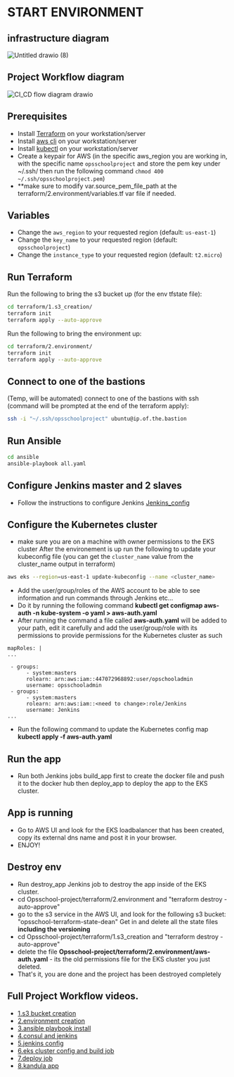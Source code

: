 # START ENVIRONMENT
## infrastructure diagram
![Untitled drawio (8)](https://user-images.githubusercontent.com/57751780/232642303-9b27622d-18ce-4222-a1cf-e0a19b7b5e3e.png)

## Project Workflow diagram
![CI_CD flow diagram drawio](https://user-images.githubusercontent.com/57751780/232643071-8e1407cd-3d85-477b-85bf-ab9fc41648f5.png)

## Prerequisites
- Install [Terraform](https://learn.hashicorp.com/tutorials/terraform/install-cli) on your workstation/server
- Install [aws cli](https://docs.aws.amazon.com/cli/latest/userguide/install-cliv2.html) on your workstation/server
- Install [kubectl](https://kubernetes.io/docs/tasks/tools/install-kubectl/) on your workstation/server
- Create a keypair for AWS (in the specific aws_region you are working in, with the specific name ```opsschoolproject``` and store the pem key under ~/.ssh/ then run the following command ```chmod 400 ~/.ssh/opsschoolproject.pem```)
- **make sure to modify var.source_pem_file_path at the terraform/2.environment/variables.tf var file if needed.

## Variables
- Change the ```aws_region``` to your requested region (default: ```us-east-1```)
- Change the ```key_name``` to your requested region (default: ```opsschoolproject```)
- Change the ```instance_type``` to your requested region (default: ```t2.micro```)

## Run Terraform
Run the following to bring the s3 bucket up (for the env tfstate file):
```bash
cd terraform/1.s3_creation/
terraform init
terraform apply --auto-approve
```

Run the following to bring the environment up:
```bash
cd terraform/2.environment/
terraform init
terraform apply --auto-approve
```

## Connect to one of the bastions
(Temp, will be automated) connect to one of the bastions with ssh (command will be prompted at the end of the terraform apply):
```bash
ssh -i "~/.ssh/opsschoolproject" ubuntu@ip.of.the.bastion
```

## Run Ansible
```bash
cd ansible
ansible-playbook all.yaml
```
## Configure Jenkins master and 2 slaves
- Follow the instructions to configure Jenkins [Jenkins_config](https://github.com/dvaturi/Opsschool-project/blob/main/Jenkins_config.md)

## Configure the Kubernetes cluster
- make sure you are on a machine with owner permissions to the EKS cluster
After the environement is up run the following to update your kubeconfig file (you can get the `cluster_name` value from the cluster_name output in terraform)
```bash
aws eks --region=us-east-1 update-kubeconfig --name <cluster_name>
```
- Add the user/group/roles of the AWS account to be able to see information and run commands through Jenkins etc...
- Do it by running the following command **kubectl get configmap aws-auth -n kube-system -o yaml > aws-auth.yaml**
- After running the command a file called **aws-auth.yaml** will be added to your path, edit it carefully and add the user/group/role with its permissions to provide permissions for the Kubernetes cluster as such
```
mapRoles: |
...

 - groups:
      - system:masters
      rolearn: arn:aws:iam::447072968892:user/opschooladmin
      username: opsschooladmin
 - groups:
      - system:masters
      rolearn: arn:aws:iam::<need to change>:role/Jenkins
      username: Jenkins
...
```
- Run the following command to update the Kubernetes config map **kubectl apply -f aws-auth.yaml**


## Run the app
- Run both Jenkins jobs build_app first to create the docker file and push it to the docker hub then deploy_app to deploy the app to the EKS cluster.

## App is running
- Go to AWS UI and look for the EKS loadbalancer that has been created, copy its external dns name and post it in your browser.
- ENJOY!

## Destroy env
- Run destroy_app Jenkins job to destroy the app inside of the EKS cluster.
- cd Opsschool-project/terraform/2.environment and "terraform destroy -auto-approve"
- go to the s3 service in the AWS UI, and look for the following s3 bucket: "opsschool-terraform-state-dean" Get in and delete all the state files **including the versioning**
- cd Opsschool-project/terraform/1.s3_creation and "terraform destroy -auto-approve"
- delete the file **Opsschool-project/terraform/2.environment/aws-auth.yaml** - its the old permissions file for the EKS cluster you just deleted.
- That's it, you are done and the project has been destroyed completely 

## Full Project Workflow videos.
- [1.s3 bucket creation](https://drive.google.com/file/d/1hTJXzo2EjZOdMbla9gXBNNsCqfVdA5iq/view?usp=share_link)
- [2.environment creation](https://drive.google.com/file/d/1TYrkyh5RcH_Zp9mEOhlDJ1DZlIaRpZtF/view?usp=share_link)
- [3.ansible playbook install](https://drive.google.com/file/d/1ZBCIEv_W3vqhVJnr9Qi-XF6dMBGIWWtF/view?usp=share_link)
- [4.consul and jenkins](https://drive.google.com/file/d/1dyvXf9tzAQx1Oq3DHeibXQpRZQdAZDYw/view?usp=share_link)
- [5.jenkins config](https://drive.google.com/file/d/1T2IbhbNCEMw11Do6ZTyJg-2hqFOnp1ER/view?usp=share_link)
- [6.eks cluster config and build job](https://drive.google.com/file/d/14s4fQ49VeZBOvvmYuhrbJvNyM2ejhHOw/view?usp=share_link)
- [7.deploy job](https://drive.google.com/file/d/1j4hOWDwtI0t57c-3p94JcZYcWIOBOSDQ/view?usp=share_link)
- [8.kandula app](https://drive.google.com/file/d/1oxFrSfpGPCmUMjIQxGEyW4D7FWYwGhQc/view?usp=share_link)
